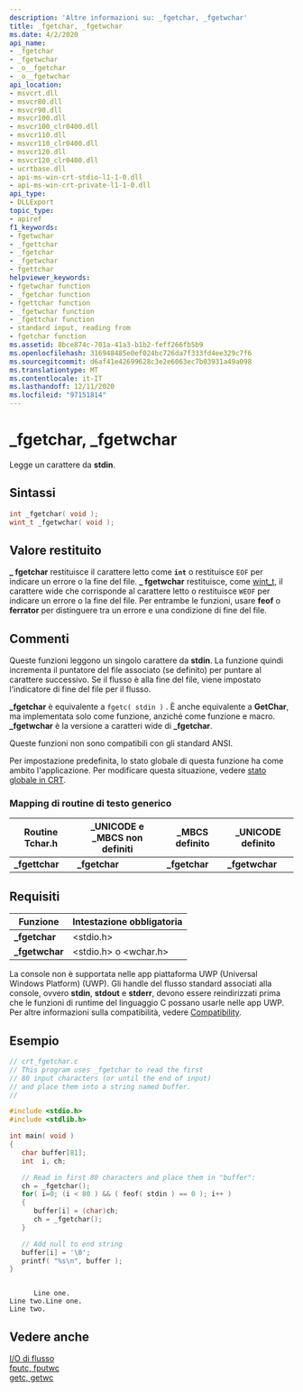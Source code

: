 ```yaml
---
description: 'Altre informazioni su: _fgetchar, _fgetwchar'
title: _fgetchar, _fgetwchar
ms.date: 4/2/2020
api_name:
- _fgetchar
- _fgetwchar
- _o__fgetchar
- _o__fgetwchar
api_location:
- msvcrt.dll
- msvcr80.dll
- msvcr90.dll
- msvcr100.dll
- msvcr100_clr0400.dll
- msvcr110.dll
- msvcr110_clr0400.dll
- msvcr120.dll
- msvcr120_clr0400.dll
- ucrtbase.dll
- api-ms-win-crt-stdio-l1-1-0.dll
- api-ms-win-crt-private-l1-1-0.dll
api_type:
- DLLExport
topic_type:
- apiref
f1_keywords:
- fgetwchar
- _fgettchar
- _fgetchar
- _fgetwchar
- fgettchar
helpviewer_keywords:
- fgetwchar function
- _fgetchar function
- fgettchar function
- _fgetwchar function
- _fgettchar function
- standard input, reading from
- fgetchar function
ms.assetid: 8bce874c-701a-41a3-b1b2-feff266fb5b9
ms.openlocfilehash: 316948485e0ef024bc726da7f333fd4ee329c7f6
ms.sourcegitcommit: d6af41e42699628c3e2e6063ec7b03931a49a098
ms.translationtype: MT
ms.contentlocale: it-IT
ms.lasthandoff: 12/11/2020
ms.locfileid: "97151814"
---
```

# <a name="_fgetchar-_fgetwchar"></a>_fgetchar, _fgetwchar

Legge un carattere da **stdin**.

## <a name="syntax"></a>Sintassi

```C
int _fgetchar( void );
wint_t _fgetwchar( void );
```

## <a name="return-value"></a>Valore restituito

**\_ fgetchar** restituisce il carattere letto come **`int`** o restituisce `EOF` per indicare un errore o la fine del file. **\_ fgetwchar** restituisce, come [wint_t](../../c-runtime-library/standard-types.md), il carattere wide che corrisponde al carattere letto o restituisce `WEOF` per indicare un errore o la fine del file. Per entrambe le funzioni, usare **feof** o **ferrator** per distinguere tra un errore e una condizione di fine del file.

## <a name="remarks"></a>Commenti

Queste funzioni leggono un singolo carattere da **stdin**. La funzione quindi incrementa il puntatore del file associato (se definito) per puntare al carattere successivo. Se il flusso è alla fine del file, viene impostato l'indicatore di fine del file per il flusso.

**_fgetchar** è equivalente a `fgetc( stdin )` . È anche equivalente a **GetChar**, ma implementata solo come funzione, anziché come funzione e macro. **_fgetwchar** è la versione a caratteri wide di **_fgetchar**.

Queste funzioni non sono compatibili con gli standard ANSI.

Per impostazione predefinita, lo stato globale di questa funzione ha come ambito l'applicazione. Per modificare questa situazione, vedere [stato globale in CRT](../global-state.md).

### <a name="generic-text-routine-mappings"></a>Mapping di routine di testo generico

|Routine Tchar.h|_UNICODE e _MBCS non definiti|_MBCS definito|_UNICODE definito|
|---------------------|--------------------------------------|--------------------|-----------------------|
|**_fgettchar**|**_fgetchar**|**_fgetchar**|**_fgetwchar**|

## <a name="requirements"></a>Requisiti

|Funzione|Intestazione obbligatoria|
|--------------|---------------------|
|**_fgetchar**|\<stdio.h>|
|**_fgetwchar**|\<stdio.h> o \<wchar.h>|

La console non è supportata nelle app piattaforma UWP (Universal Windows Platform) (UWP). Gli handle del flusso standard associati alla console, ovvero **stdin**, **stdout** e **stderr**, devono essere reindirizzati prima che le funzioni di runtime del linguaggio C possano usarle nelle app UWP. Per altre informazioni sulla compatibilità, vedere [Compatibility](../../c-runtime-library/compatibility.md).

## <a name="example"></a>Esempio

```C
// crt_fgetchar.c
// This program uses _fgetchar to read the first
// 80 input characters (or until the end of input)
// and place them into a string named buffer.
//

#include <stdio.h>
#include <stdlib.h>

int main( void )
{
   char buffer[81];
   int  i, ch;

   // Read in first 80 characters and place them in "buffer":
   ch = _fgetchar();
   for( i=0; (i < 80 ) && ( feof( stdin ) == 0 ); i++ )
   {
      buffer[i] = (char)ch;
      ch = _fgetchar();
   }

   // Add null to end string
   buffer[i] = '\0';
   printf( "%s\n", buffer );
}
```

```Output

      Line one.
Line two.Line one.
Line two.
```

## <a name="see-also"></a>Vedere anche

[I/O di flusso](../../c-runtime-library/stream-i-o.md)<br/>
[fputc, fputwc](fputc-fputwc.md)<br/>
[getc, getwc](getc-getwc.md)<br/>
